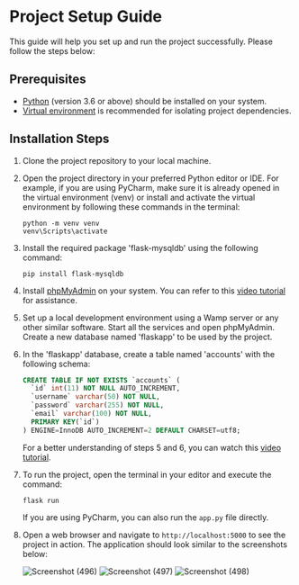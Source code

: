 <!-- PROJECT SETUP GUIDE -->

# Project Setup Guide

This guide will help you set up and run the project successfully. Please follow the steps below:

## Prerequisites
- [Python](https://www.python.org/downloads/) (version 3.6 or above) should be installed on your system.
- [Virtual environment](https://packaging.python.org/guides/installing-using-pip-and-virtual-environments/) is recommended for isolating project dependencies.

## Installation Steps

1. Clone the project repository to your local machine.

2. Open the project directory in your preferred Python editor or IDE. For example, if you are using PyCharm, make sure it is already opened in the virtual environment (venv) or install and activate the virtual environment by following these commands in the terminal:
    ```shell
    python -m venv venv
    venv\Scripts\activate
    ```

3. Install the required package 'flask-mysqldb' using the following command:
    ```shell
    pip install flask-mysqldb
    ```

4. Install [phpMyAdmin](https://www.phpmyadmin.net/) on your system. You can refer to this [video tutorial](https://www.youtube.com/watch?v=jJKL-0guwa0) for assistance.

5. Set up a local development environment using a Wamp server or any other similar software. Start all the services and open phpMyAdmin. Create a new database named 'flaskapp' to be used by the project.

6. In the 'flaskapp' database, create a table named 'accounts' with the following schema:
    ```sql
    CREATE TABLE IF NOT EXISTS `accounts` (
      `id` int(11) NOT NULL AUTO_INCREMENT,
      `username` varchar(50) NOT NULL,
      `password` varchar(255) NOT NULL,
      `email` varchar(100) NOT NULL,
      PRIMARY KEY(`id`)
    ) ENGINE=InnoDB AUTO_INCREMENT=2 DEFAULT CHARSET=utf8; 
    ```
   For a better understanding of steps 5 and 6, you can watch this [video tutorial](https://www.youtube.com/watch?v=Ufb8KMikNF8).

7. To run the project, open the terminal in your editor and execute the command:
    ```shell
    flask run
    ```
   If you are using PyCharm, you can also run the `app.py` file directly.

8. Open a web browser and navigate to `http://localhost:5000` to see the project in action. The application should look similar to the screenshots below:

   ![Screenshot (496)](https://github.com/Tanvi-Chaudhari/MySQL-Projects/assets/75910333/700ddeab-784a-431c-992c-3581f86da973)
   ![Screenshot (497)](https://github.com/Tanvi-Chaudhari/MySQL-Projects/assets/75910333/a02ea54c-0ada-4c5c-8514-1498eb0fced1)
   ![Screenshot (498)](https://github.com/Tanvi-Chaudhari/MySQL-Projects/assets/75910333/cddcf8f4-455f-4ee6-9972-585ddade7633)
